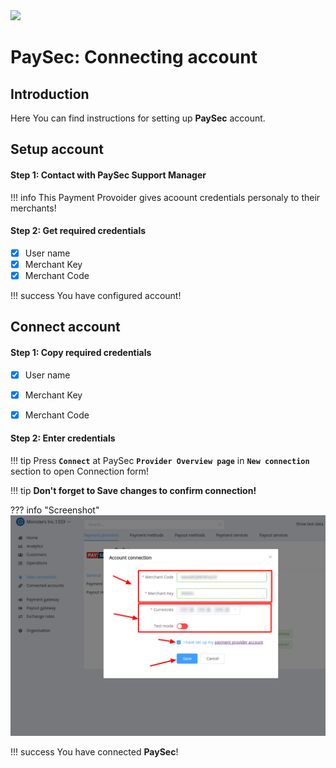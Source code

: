 <img src="https://static.openfintech.io/payment_providers/paysec/logo.png?w=400" width="400px">

# PaySec: Connecting account

## Introduction

Here You can find  instructions for setting up **PaySec**  account.

## Setup account

#### Step 1: Contact with PaySec Support Manager

!!! info
    This Payment Provoider gives acoount credentials personaly to their merchants!

#### Step 2: Get required credentials

- [x] User name
- [x] Merchant Key
- [x] Merchant Code

!!! success
    You have configured account!




## Connect account

#### Step 1: Copy required credentials

- [x] User name
- [x] Merchant Key
- [x] Merchant Code


#### Step 2: Enter credentials

!!! tip
    Press **```Connect```** at PaySec **```Provider Overview page```** in **```New connection```** section to open Connection form!


!!! tip
    **Don't forget to Save changes to confirm connection!**

??? info "Screenshot"
    [![Step 3](images/paysec-step_connect.png)](images/paysec-step_connect.png)


!!! success
    You have connected **PaySec**!